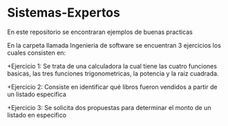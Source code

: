 # Sistemas-Expertos
En este repositorio se encontraran ejemplos de buenas practicas

En la carpeta llamada Ingenieria de software se encuentran 3 ejercicios los cuales consisten en: 

+Ejercicio 1: Se trata de una calculadora la cual tiene las cuatro funciones basicas, las tres funciones trigonometricas, la potencia y la raiz cuadrada.

+Ejercicio 2: Consiste en identificar qué libros fueron vendidos a partir de un listado especifica

+Ejercicio 3: Se solicita dos propuestas para determinar el monto de un listado en especifico 
